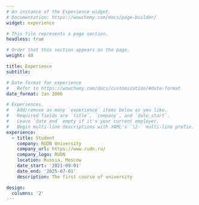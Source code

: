 ```yaml
---
# An instance of the Experience widget.
# Documentation: https://wowchemy.com/docs/page-builder/
widget: experience

# This file represents a page section.
headless: true

# Order that this section appears on the page.
weight: 40

title: Experience
subtitle:

# Date format for experience
#   Refer to https://wowchemy.com/docs/customization/#date-format
date_format: Jan 2006

# Experiences.
#   Add/remove as many `experience` items below as you like.
#   Required fields are `title`, `company`, and `date_start`.
#   Leave `date_end` empty if it's your current employer.
#   Begin multi-line descriptions with YAML's `|2-` multi-line prefix.
experience:
  - title: Student
    company: RUDN University
    company_url: https://www.rudn.ru/
    company_logo: RUDN
    location: Russia, Moscow
    date_start: '2021-09-01'
    date_end: '2025-07-01'
    description: The first course of university

design:
  columns: '2'
---
```

